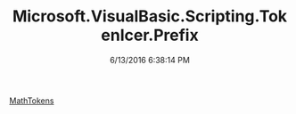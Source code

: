 ﻿---
title: Microsoft.VisualBasic.Scripting.TokenIcer.Prefix
date: 6/13/2016 6:38:14 PM
---

[MathTokens](T-Microsoft.VisualBasic.Scripting.TokenIcer.Prefix.MathTokens.html)
